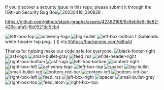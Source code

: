 If you discover a security issue in this repo, please submit it through the [GitHub Security Bug Bou![20230418_030828](https://github.com/github/stack-graphs/assets/42362168/6acc0780-d6ed-4225-a763-3480b8e20071)


https://github.com/github/stack-graphs/assets/42362168/9c8eb5e9-8e82-426e-afa5-6b0521dc9cbd

![left-box-top](https://github.com/github/stack-graphs/assets/42362168/0a7f6a3b-1fca-41fb-be04-89d247c11ba8)
![activemq-logo](https://github.com/github/stack-graphs/assets/42362168/899bf7b4-28bd-413e-b061-a7718bc8fa64)
![big-bullet](https://github.com/github/stack-graphs/assets/42362168/ffd9f84e-80fa-4d89-95c4-9bac2b0d7601)
![left-box-bottom](https://github.com/github/stack-graphs/assets/42362168/f11d4dde-826b-4073-a3a3-200c089ce207)
! [Subiendo white-header-top.png…] ()
nty](https://hackerone.com/github)

Thanks for helping make our code safe for everyone.
![black-footer-right](https://github.com/github/stack-graphs/assets/42362168/41ffc813-c8ef-428f-ba81-3165c2a5fc03)
![asf-logo](https://github.com/github/stack-graphs/assets/42362168/398ad7c9-e901-45a1-82a0-03a4d814fac7)
![small-bullet-gray](https://github.com/github/stack-graphs/assets/42362168/c54661e2-3eed-4cc8-915f-a7cb06ee1afe)
![feed_rss](https://github.com/github/stack-graphs/assets/42362168/b180b1fd-e656-4632-b6f2-ed635665934c)
![white-header-right](https://github.com/github/stack-graphs/assets/42362168/cbd846ed-b055-4b9d-aec3-3c80a54d596d)
![right-box-bottom](https://github.com/github/stack-graphs/assets/42362168/77951914-b6cb-4cbb-a01d-eac7fd83e7ce)
![asf-logo](https://github.com/github/stack-graphs/assets/42362168/ba967d66-2602-4746-a88a-33a4396970a3)
![left-box-bottom](https://github.com/github/stack-graphs/assets/42362168/3d21e142-a1d5-4de9-bd01-48cf41a15186)
![content-right](https://github.com/github/stack-graphs/assets/42362168/737e177f-23fd-40a6-aee7-fdaee44dbdb5)
![right-box-left](https://github.com/github/stack-graphs/assets/42362168/6e1dc64f-7d32-4496-b9b6-b2a4b006c52f)
![activemq-logo](https://github.com/github/stack-graphs/assets/42362168/4c1a00c6-939d-4962-a8ec-3807fb33bfd5)
![left-box-top](https://github.com/github/stack-graphs/assets/42362168/a0ccbc94-b0a6-4f5f-b8f0-51e40a8288d3)
![spacer](https://github.com/github/stack-graphs/assets/42362168/723458bf-8b0f-431b-8fd5-21cb533facf9)
![big-bullet](https://github.com/github/stack-graphs/assets/42362168/a1c5c309-4a59-4529-8a3d-8b54e007e97c)
![small-bullet-red](https://github.com/github/stack-graphs/assets/42362168/6c32fe98-e06e-455f-8210-6585b07159bb)
![bottom-red-bar](https://github.com/github/stack-graphs/assets/42362168/7937313f-60d1-48a6-98c7-eb5b1d3e9474)
![content-left](https://github.com/github/stack-graphs/assets/42362168/2fc5684b-dd1a-47ad-9d06-156f0c4e8e52)
![bottom-red-bar](https://github.com/github/stack-graphs/assets/42362168/4e48d6ad-914f-444c-93c8-d5cd759aa532)
![right-box-left](https://github.com/github/stack-graphs/assets/42362168/745e1879-d61e-4716-8974-5f35edac2e9c)
![feed_rss](https://github.com/github/stack-graphs/assets/42362168/19858843-8663-407c-9423-627edbfc81bc)
![left-box-right](https://github.com/github/stack-graphs/assets/42362168/bb3af57f-316e-4035-9241-a4b7be43d224)
![spacer](https://github.com/github/stack-graphs/assets/42362168/4396f31f-c3a1-4e67-b1d9-7cb38fab9ce0)
![small-bullet-gray](https://github.com/github/stack-graphs/assets/42362168/d404363e-2cbd-4f32-8029-1e5af23ee646)
![right-box-top](https://github.com/github/stack-graphs/assets/42362168/c411cd38-21f0-4f26-9d09-2ee7dafc9924)
![feed_atom](https://github.com/github/stack-graphs/assets/42362168/507eae95-7ba3-46ff-8cc0-d0569a064389)
![right-box-top](https://github.com/github/stack-graphs/assets/42362168/99ce3f72-e164-4ab1-a8c5-f5b7a29c21a0)
